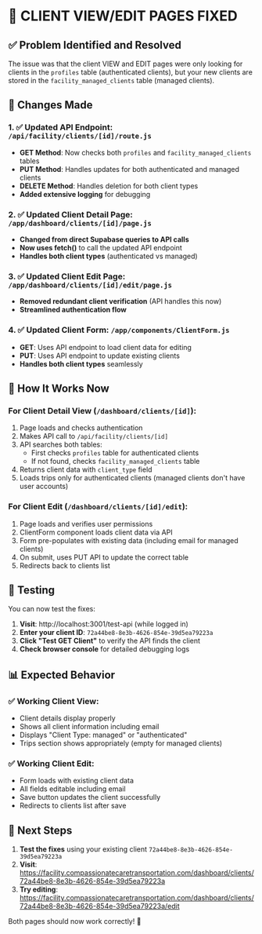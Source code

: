 # 🔧 CLIENT VIEW/EDIT PAGES FIXED

## ✅ Problem Identified and Resolved

The issue was that the client VIEW and EDIT pages were only looking for clients in the `profiles` table (authenticated clients), but your new clients are stored in the `facility_managed_clients` table (managed clients).

## 🔧 Changes Made

### 1. ✅ Updated API Endpoint: `/api/facility/clients/[id]/route.js`
- **GET Method**: Now checks both `profiles` and `facility_managed_clients` tables
- **PUT Method**: Handles updates for both authenticated and managed clients  
- **DELETE Method**: Handles deletion for both client types
- **Added extensive logging** for debugging

### 2. ✅ Updated Client Detail Page: `/app/dashboard/clients/[id]/page.js`
- **Changed from direct Supabase queries to API calls**
- **Now uses fetch()** to call the updated API endpoint
- **Handles both client types** (authenticated vs managed)

### 3. ✅ Updated Client Edit Page: `/app/dashboard/clients/[id]/edit/page.js`
- **Removed redundant client verification** (API handles this now)
- **Streamlined authentication flow**

### 4. ✅ Updated Client Form: `/app/components/ClientForm.js`
- **GET**: Uses API endpoint to load client data for editing
- **PUT**: Uses API endpoint to update existing clients
- **Handles both client types** seamlessly

## 🎯 How It Works Now

### For Client Detail View (`/dashboard/clients/[id]`):
1. Page loads and checks authentication
2. Makes API call to `/api/facility/clients/[id]`
3. API searches both tables:
   - First checks `profiles` table for authenticated clients
   - If not found, checks `facility_managed_clients` table
4. Returns client data with `client_type` field
5. Loads trips only for authenticated clients (managed clients don't have user accounts)

### For Client Edit (`/dashboard/clients/[id]/edit`):
1. Page loads and verifies user permissions
2. ClientForm component loads client data via API
3. Form pre-populates with existing data (including email for managed clients)
4. On submit, uses PUT API to update the correct table
5. Redirects back to clients list

## 🧪 Testing

You can now test the fixes:

1. **Visit**: http://localhost:3001/test-api (while logged in)
2. **Enter your client ID**: `72a44be8-8e3b-4626-854e-39d5ea79223a`
3. **Click "Test GET Client"** to verify the API finds the client
4. **Check browser console** for detailed debugging logs

## 📊 Expected Behavior

### ✅ Working Client View:
- Client details display properly
- Shows all client information including email
- Displays "Client Type: managed" or "authenticated"
- Trips section shows appropriately (empty for managed clients)

### ✅ Working Client Edit:
- Form loads with existing client data
- All fields editable including email
- Save button updates the client successfully
- Redirects to clients list after save

## 🚀 Next Steps

1. **Test the fixes** using your existing client `72a44be8-8e3b-4626-854e-39d5ea79223a`
2. **Visit**: https://facility.compassionatecaretransportation.com/dashboard/clients/72a44be8-8e3b-4626-854e-39d5ea79223a
3. **Try editing**: https://facility.compassionatecaretransportation.com/dashboard/clients/72a44be8-8e3b-4626-854e-39d5ea79223a/edit

Both pages should now work correctly! 🎉
